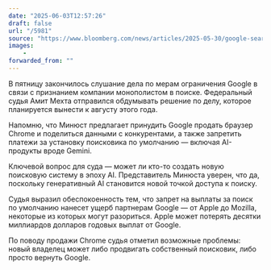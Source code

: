```yaml
---
date: "2025-06-03T12:57:26"
draft: false
url: "/5981"
source: "https://www.bloomberg.com/news/articles/2025-05-30/google-search-judge-zeroes-in-on-ai-power-in-trial-resolution?srnd=undefined&sref=CrGXSfHu&ref=platformer.news"
images:
    -
forwarded_from: ""
---
```


В пятницу закончилось слушание дела по мерам ограничения Google в связи с признанием компании монополистом в поиске. Федеральный судья Амит Мехта отправился обдумывать решение по делу, которое планируется вынести к августу этого года.

Напомню, что Минюст предлагает принудить Google продать браузер Chrome и поделиться данными с конкурентами, а также запретить платежи за установку поисковика по умолчанию — включая AI-продукты вроде Gemini.

Ключевой вопрос для суда — может ли кто-то создать новую поисковую систему в эпоху AI. Представитель Минюста уверен, что да, поскольку генеративный AI становится новой точкой доступа к поиску. 

Судья выразил обеспокоенность тем, что запрет на выплаты за поиск по умолчанию нанесет ущерб партнерам Google — от Apple до Mozilla, некоторые из которых могут разориться. Apple может потерять десятки миллиардов долларов годовых выплат от Google.

По поводу продажи Chrome судья отметил возможные проблемы: новый владелец может либо продвигать собственный поисковик, либо просто вернуть Google.

